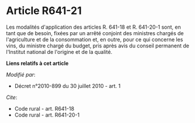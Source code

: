 # Article R641-21

Les modalités d'application des articles R. 641-18 et R. 641-20-1 sont, en tant que de besoin, fixées par un arrêté conjoint
des ministres chargés de l'agriculture et de la consommation et, en outre, pour ce qui concerne les vins, du ministre chargé
du budget, pris après avis du conseil permanent de l'Institut national de l'origine et de la qualité.

**Liens relatifs à cet article**

_Modifié par_:

  - Décret n°2010-899 du 30 juillet 2010 - art. 1

_Cite_:

  - Code rural - art. R641-18
  - Code rural - art. R641-20-1
